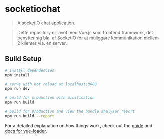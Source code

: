 # socketiochat

> A socketIO chat application.

> Dette repository er lavet med Vue.js som frontend framework, det benytter sig bla. af SocketIO for at muliggøre kommunikation mellem 2 klienter via. en server. 

## Build Setup

``` bash
# install dependencies
npm install

# serve with hot reload at localhost:8080
npm run dev

# build for production with minification
npm run build

# build for production and view the bundle analyzer report
npm run build --report
```

For a detailed explanation on how things work, check out the [guide](http://vuejs-templates.github.io/webpack/) and [docs for vue-loader](http://vuejs.github.io/vue-loader).
